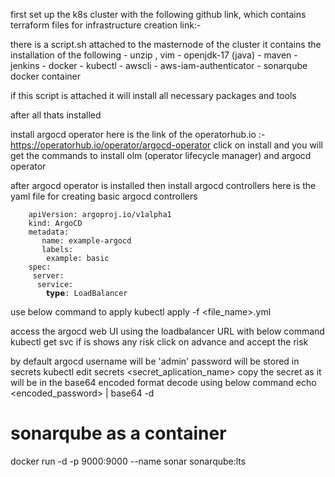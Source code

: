 first set up the k8s cluster with the following github link, which contains terraform files for infrastructure creation
link:-

there is a script.sh attached to the masternode of the cluster 
it contains the installation of the following 
    - unzip , vim 
    - openjdk-17 (java)
    - maven
    - jenkins
    - docker
    - kubectl
    - awscli
    - aws-iam-authenticator
    - sonarqube docker container

if this script is attached it will install all necessary packages and tools

after all thats installed 

install argocd operator
here is the link of the operatorhub.io :- https://operatorhub.io/operator/argocd-operator
click on install and you will get the commands to install olm (operator lifecycle manager) and argocd operator

after argocd operator is installed then install argocd controllers 
here is the yaml file for creating basic argocd controllers

        apiVersion: argoproj.io/v1alpha1
        kind: ArgoCD
        metadata:
           name: example-argocd
           labels:
            example: basic
        spec:
         server:
          service:
            𝘁𝘆𝗽𝗲: LoadBalancer

use below command to apply
    kubectl apply -f <file_name>.yml

access the argocd web UI using the loadbalancer URL with below command 
    kubectl get svc
if is shows any risk click on advance and accept the risk

by default argocd username will be 'admin'
password will be stored in secrets 
    kubectl edit secrets <secret_aplication_name>
copy the secret as it will be in the base64 encoded format decode using below command 
    echo <encoded_password> | base64 -d


# sonarqube as a container
docker run -d -p 9000:9000 --name sonar sonarqube:lts



